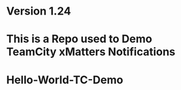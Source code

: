 # Version 1.24

# This is a Repo used to Demo TeamCity xMatters Notifications

# Hello-World-TC-Demo
